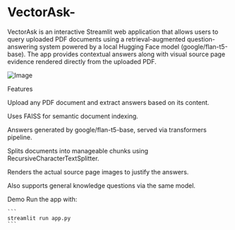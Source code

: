 # VectorAsk-

VectorAsk is an interactive Streamlit web application that allows users to query uploaded PDF documents using a retrieval-augmented question-answering system powered by a local Hugging Face model (google/flan-t5-base). The app provides contextual answers along with visual source page evidence rendered directly from the uploaded PDF.

![Image](https://github.com/user-attachments/assets/6ff1914e-e57c-46bc-9a03-9232a5df0663)



Features

Upload any PDF document and extract answers based on its content.

Uses FAISS for semantic document indexing.

Answers generated by google/flan-t5-base, served via transformers pipeline.

Splits documents into manageable chunks using RecursiveCharacterTextSplitter.

Renders the actual source page images to justify the answers.

Also supports general knowledge questions via the same model.



Demo
Run the app with:


    ```
    streamlit run app.py
    ```

